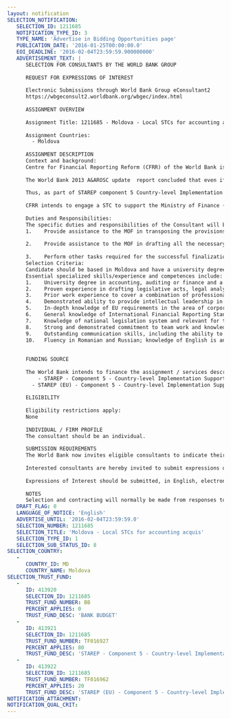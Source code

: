 ```yaml
---
layout: notification
SELECTION_NOTIFICATION: 
   SELECTION_ID: 1211685
   NOTIFICATION_TYPE_ID: 3
   TYPE_NAME: 'Advertise in Bidding Opportunities page'
   PUBLICATION_DATE: '2016-01-25T00:00:00.0'
   EOI_DEADLINE: '2016-02-04T23:59:59.900000000'
   ADVERTISEMENT_TEXT: |
      SELECTION FOR CONSULTANTS BY THE WORLD BANK GROUP
      
      REQUEST FOR EXPRESSIONS OF INTEREST
      
      Electronic Submissions through World Bank Group eConsultant2
      https://wbgeconsult2.worldbank.org/wbgec/index.html
      
      ASSIGNMENT OVERVIEW
      
      Assignment Title: 1211685 - Moldova - Local STCs for accounting acquis
      
      Assignment Countries:
        - Moldova
      
      ASSIGNMENT DESCRIPTION
      Context and background:
      Centre for Financial Reporting Reform (CFRR) of the World Bank is implementing a major regional TA program, STAREP . Strengthening Auditing and Reporting in the Countries of the Eastern Partnership (STAREP) is a regional program aimed at creating a transparent policy environment and effective institutional framework for corporate reporting within the countries that make up the EUs Eastern Partnership: Armenia, Azerbaijan, Belarus, Georgia, Moldova and Ukraine. STAREP builds on the analysis and recommendations of the A&A ROSC program. STAREPs Component 5 Country-level Implementation Support provides valuable complementarity to country-specific initiatives. Tailored to individual country needs activities include providing help desk and ad-hoc advisory services to Governments, advice and support in developing national activities, as well as implementation support and complementary activities to ongoing national projects. 
      
      The World Bank 2013 A&AROSC update  report concluded that even if there has been significant progress during the last years to improve the statutory framework for accounting and auditing, implementation and enforcement of these reforms has been hampered by major capacity and resource constraints. 
      
      Thus, as part of STAREP component 5 Country-level Implementation Support technical assistance will be provided to the Ministry of Finance of the Republic of Moldova to help in transposing the requirements of the Directive 2013/34/EC  into new Accounting Law. According to the provisions of the signed MD-EU Association Agreement the EU acquis communautaire in the area of corporate financial reporting should be transposed and enforced by September 1, 2017.
      
      CFRR intends to engage a STC to support the Ministry of Finance (MOF) in transposing the provisions of the EU acquis communautaire in the field of corporate financial reporting in the national law, and to assist the MOF in the process of coordinating the draft Law on Accounting to be presented to the Government and Parliament.
      
      Duties and Responsibilities:
      The specific duties and responsibilities of the Consultant will be agreed with the Task Team Leader and MOFs representative. The main areas to which s/he will contribute under this assignment are listed below: 
      1.	Provide assistance to the MOF in transposing the provisions of the EU acquis communautaire in the field of corporate financial reporting in the national law in line with the Concept on key policy areas for new accounting and auditing legislation, developed by the MOF ;
      
      2.	Provide assistance to the MOF in drafting all the necessary documents that would explain the background of the requirements on the basis of EU acquis and relevant for accounting legislation to all relevant stakeholders, including other ministries, departments and other organizations involved in the coordination process, as well as to be presented at the Government and Parliament;
      
      3.	Perform other tasks required for the successful finalization of the assignment.
      Selection Criteria:
      Candidate should be based in Moldova and have a university degree or equivalent in accounting, auditing or finance, with a minimum of 10 year experience. The successful candidate will have a strong understanding of the EU requirements in the area of corporate financial reporting and should have practical experience in drafting legislative acts, legal analysis and/or assessments in the area of corporate sector financial reporting. The candidate should have demonstrated ability to deal with analytical, research and strategic work, have very good interpersonal skills with the ability to work independently to accomplish the set tasks. S/he should have a well-developed ability to communicate verbally and prepare written reports. 
      Essential specialized skills/experience and competences include:
      1.	University degree in accounting, auditing or finance and a minimum of 10 years of relevant professional experience in the field of corporate sector financial reporting. Professional accounting qualifications and/or PhD would be an advantage;
      2.	Proven experience in drafting legislative acts, legal analysis and assessments in the area of corporate sector financial reporting;
      3.	Prior work experience to cover a combination of professional practice and related activities, at national, and international level, complemented by a demonstrated ability to apply such experience in World Bank partner countries;
      4.	Demonstrated ability to provide intellectual leadership in the field of corporate sector financial reporting;
      5.	In-depth knowledge of EU requirements in the area of corporate financial reporting;
      6.	General knowledge of International Financial Reporting Standards and International Standards on Auditing;
      7.	Knowledge of national legislation system and relevant for this assignment legal acts;
      8.	Strong and demonstrated commitment to team work and knowledge sharing;
      9.	Outstanding communication skills, including the ability to speak articulately and persuasively, and write concisely;
      10.	Fluency in Romanian and Russian; knowledge of English is an asset. 
      
      
      FUNDING SOURCE
      
      The World Bank intends to finance the assignment / services described below under the following trust fund(s):
          - STAREP - Component 5 - Country-level Implementation Support
        - STAREP (EU) - Component 5 - Country-level Implementation Support
      
      ELIGIBILITY
      
      Eligibility restrictions apply:
      None
      
      INDIVIDUAL / FIRM PROFILE
      The consultant should be an individual. 
      
      SUBMISSION REQUIREMENTS
      The World Bank now invites eligible consultants to indicate their interest in providing the services.  Interested consultants must provide information indicating that they are qualified to perform the services (brochures, description of similar assignments, experience in similar conditions, availability of appropriate skills among staff, etc.).  Please note that the total size of all attachments should be less than 5MB. The submission deadline is by COB February 04, 2016 
      
      Interested consultants are hereby invited to submit expressions of interest.
      
      Expressions of Interest should be submitted, in English, electronically through World Bank Group eConsultant2 (https://wbgeconsult2.worldbank.org/wbgec/index.html)
      
      NOTES
      Selection and contracting will normally be made from responses to this notification.  The consultant will be selected from a shortlist, subject to availability of funding.
   DRAFT_FLAG: 0
   LANGUAGE_OF_NOTICE: 'English'
   ADVERTISE_UNTIL: '2016-02-04T23:59:59.0'
   SELECTION_NUMBER: 1211685
   SELECTION_TITLE: 'Moldova - Local STCs for accounting acquis'
   SELECTION_TYPE_ID: 1
   SELECTION_SUB_STATUS_ID: 8
SELECTION_COUNTRY: 
   - 
      COUNTRY_ID: MD
      COUNTRY_NAME: Moldova
SELECTION_TRUST_FUND: 
   - 
      ID: 413920
      SELECTION_ID: 1211685
      TRUST_FUND_NUMBER: BB
      PERCENT_APPLIES: 0
      TRUST_FUND_DESC: 'BANK BUDGET'
   - 
      ID: 413921
      SELECTION_ID: 1211685
      TRUST_FUND_NUMBER: TF016927
      PERCENT_APPLIES: 80
      TRUST_FUND_DESC: 'STAREP - Component 5 - Country-level Implementation Support'
   - 
      ID: 413922
      SELECTION_ID: 1211685
      TRUST_FUND_NUMBER: TF016962
      PERCENT_APPLIES: 20
      TRUST_FUND_DESC: 'STAREP (EU) - Component 5 - Country-level Implementation Support'
NOTIFICATION_ATTACHMENT: 
NOTIFICATION_QUAL_CRIT: 
---
```

